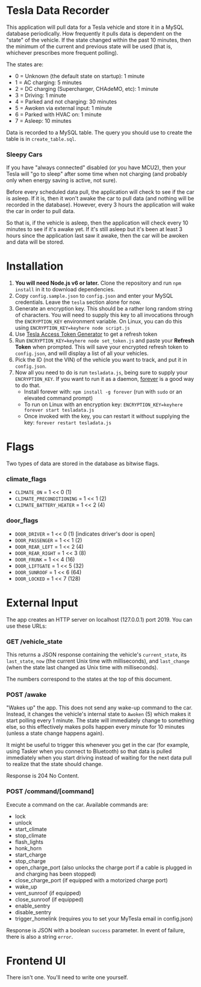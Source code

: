 # Tesla Data Recorder

This application will pull data for a Tesla vehicle and store it in a MySQL database periodically. How frequently it
pulls data is dependent on the "state" of the vehicle. If the state changed within the past 10 minutes, then the minimum
of the current and previous state will be used (that is, whichever prescribes more frequent polling).

The states are:

- 0 = Unknown (the default state on startup): 1 minute
- 1 = AC charging: 5 minutes
- 2 = DC charging (Supercharger, CHAdeMO, etc): 1 minute
- 3 = Driving: 1 minute
- 4 = Parked and not charging: 30 minutes
- 5 = Awoken via external input: 1 minute
- 6 = Parked with HVAC on: 1 minute
- 7 = Asleep: 10 minutes

Data is recorded to a MySQL table. The query you should use to create the table is in `create_table.sql`.

### Sleepy Cars

If you have "always connected" disabled (or you have MCU2), then your Tesla will "go to sleep" after some time when not
charging (and probably only when energy saving is active, not sure).

Before every scheduled data pull, the application will check to see if the car is asleep. If it is, then it won't awake
the car to pull data (and nothing will be recorded in the database). However, every 3 hours the application will wake
the car in order to pull data.

So that is, if the vehicle is asleep, then the application will check every 10 minutes to see if it's awake yet. If it's
still asleep but it's been at least 3 hours since the application last saw it awake, then the car will be awoken and
data will be stored.

# Installation

1. **You will need Node.js v6 or later.** Clone the repository and run `npm install` in it to download dependencies.
2. Copy `config.sample.json` to `config.json` and enter your MySQL credentials. Leave the `tesla` section alone for now.
3. Generate an encryption key. This should be a rather long random string of characters. You will need to supply this key to all invocations through the `ENCRYPTION_KEY` environment variable. On Linux, you can do this using `ENCRYPTION_KEY=keyhere node script.js`
4. Use [Tesla Access Token Generator](https://github.com/DoctorMcKay/chromium-tesla-token-generator) to get a refresh token
5. Run `ENCRYPTION_KEY=keyhere node set_token.js` and paste your **Refresh Token** when prompted. This will save your encrypted refresh token to `config.json`, and will display a list of all your vehicles.
7. Pick the ID (not the VIN) of the vehicle you want to track, and put it in `config.json`.
8. Now all you need to do is run `tesladata.js`, being sure to supply your `ENCRYPTION_KEY`. If you want to run it as a daemon, [forever](https://www.npmjs.com/package/forever) is a good way to do that.
    - Install forever with: `npm install -g forever` (run with `sudo` or an elevated command prompt)
    - To run on Linux with an encryption key: `ENCRYPTION_KEY=keyhere forever start tesladata.js`
    - Once invoked with the key, you can restart it without supplying the key: `forever restart tesladata.js`

# Flags

Two types of data are stored in the database as bitwise flags.

### climate_flags

- `CLIMATE_ON` = 1 << 0 (1)
- `CLIMATE_PRECONDITIONING` = 1 << 1 (2)
- `CLIMATE_BATTERY_HEATER` = 1 << 2 (4)

### door_flags

- `DOOR_DRIVER` = 1 << 0 (1) [indicates driver's door is open]
- `DOOR_PASSENGER` = 1 << 1 (2)
- `DOOR_REAR_LEFT` = 1 << 2 (4)
- `DOOR_REAR_RIGHT` = 1 << 3 (8)
- `DOOR_FRUNK` = 1 << 4 (16)
- `DOOR_LIFTGATE` = 1 << 5 (32)
- `DOOR_SUNROOF` = 1 << 6 (64)
- `DOOR_LOCKED` = 1 << 7 (128)

# External Input

The app creates an HTTP server on localhost (127.0.0.1) port 2019. You can use these URLs:

### GET /vehicle_state

This returns a JSON response containing the vehicle's `current_state`, its `last_state`, `now` (the current Unix time with milliseconds), and `last_change` (when the state last changed as Unix time with milliseconds).

The numbers correspond to the states at the top of this document.

### POST /awake

"Wakes up" the app. This does not send any wake-up command to the car. Instead, it changes the vehicle's internal state
to `Awoken` (5) which makes it start polling every 1 minute. The state will immediately change to something else, so this
effectively makes polls happen every minute for 10 minutes (unless a state change happens again).

It might be useful to trigger this whenever you get in the car (for example, using Tasker when you connect to Bluetooth)
so that data is pulled immediately when you start driving instead of waiting for the next data pull to realize that the
state should change.

Response is 204 No Content.

### POST /command/[command]

Execute a command on the car. Available commands are:

- lock
- unlock
- start_climate
- stop_climate
- flash_lights
- honk_horn
- start_charge
- stop_charge
- open_charge_port (also unlocks the charge port if a cable is plugged in and charging has been stopped)
- close_charge_port (if equipped with a motorized charge port)
- wake_up
- vent_sunroof (if equipped)
- close_sunroof (if equipped)
- enable_sentry
- disable_sentry
- trigger_homelink (requires you to set your MyTesla email in config.json)

Response is JSON with a boolean `success` parameter. In event of failure, there is also a string `error`.

# Frontend UI

There isn't one. You'll need to write one yourself.
